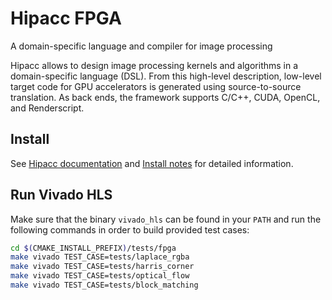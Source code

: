 # Hipacc FPGA
A domain-specific language and compiler for image processing

Hipacc allows to design image processing kernels and algorithms in a domain-specific language (DSL).
From this high-level description, low-level target code for GPU accelerators is generated using source-to-source translation.
As back ends, the framework supports C/C++, CUDA, OpenCL, and Renderscript.

## Install ##
See [Hipacc documentation](http://hipacc-lang.org/install.html) and [Install notes](INSTALL) for detailed information.

## Run Vivado HLS ##

Make sure that the binary `vivado_hls` can be found in your `PATH` and run the
following commands in order to build provided test cases:

```bash
cd $(CMAKE_INSTALL_PREFIX)/tests/fpga
make vivado TEST_CASE=tests/laplace_rgba
make vivado TEST_CASE=tests/harris_corner
make vivado TEST_CASE=tests/optical_flow
make vivado TEST_CASE=tests/block_matching
```
